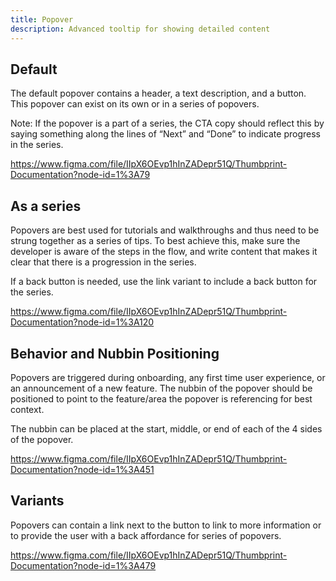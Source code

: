 ```yaml
---
title: Popover
description: Advanced tooltip for showing detailed content
---
```

## Default

The default popover contains a header, a text description, and a button. This popover can exist on its own or in a series of popovers.

Note: If the popover is a part of a series, the CTA copy should reflect this by saying something along the lines of  “Next” and “Done” to indicate progress in the series.

https://www.figma.com/file/IIpX6OEvp1hInZADepr51Q/Thumbprint-Documentation?node-id=1%3A79

## As a series

Popovers are best used for tutorials and walkthroughs and thus need to be strung together as a series of tips. To best achieve this, make sure the developer is aware of the steps in the flow, and write content that makes it clear that there is a progression in the series.

If a back button is needed, use the link variant to include a back button for the series.

https://www.figma.com/file/IIpX6OEvp1hInZADepr51Q/Thumbprint-Documentation?node-id=1%3A120

## Behavior and Nubbin Positioning

Popovers are triggered during onboarding, any first time user experience, or an announcement of a new feature. The nubbin of the popover should be positioned to point to the feature/area the popover is referencing for best context.

The nubbin can be placed at the start, middle, or end of each of the 4 sides of the popover.

https://www.figma.com/file/IIpX6OEvp1hInZADepr51Q/Thumbprint-Documentation?node-id=1%3A451

## Variants

Popovers can contain a link next to the button to link to more information or to provide the user with a back affordance for series of popovers.

https://www.figma.com/file/IIpX6OEvp1hInZADepr51Q/Thumbprint-Documentation?node-id=1%3A479
